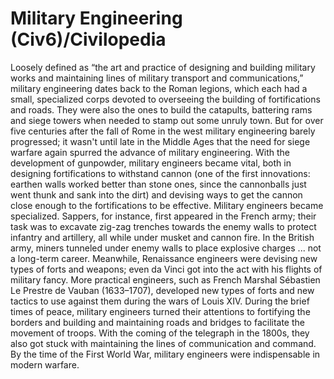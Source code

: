# Military Engineering (Civ6)/Civilopedia

Loosely defined as “the art and practice of designing and building military works and maintaining lines of military transport and communications,” military engineering dates back to the Roman legions, which each had a small, specialized corps devoted to overseeing the building of fortifications and roads. They were also the ones to build the catapults, battering rams and siege towers when needed to stamp out some unruly town. But for over five centuries after the fall of Rome in the west military engineering barely progressed; it wasn't until late in the Middle Ages that the need for siege warfare again spurred the advance of military engineering.
With the development of gunpowder, military engineers became vital, both in designing fortifications to withstand cannon (one of the first innovations: earthen walls worked better than stone ones, since the cannonballs just went thunk and sank into the dirt) and devising ways to get the cannon close enough to the fortifications to be effective. Military engineers became specialized. Sappers, for instance, first appeared in the French army; their task was to excavate zig-zag trenches towards the enemy walls to protect infantry and artillery, all while under musket and cannon fire. In the British army, miners tunneled under enemy walls to place explosive charges ... not a long-term career.
Meanwhile, Renaissance engineers were devising new types of forts and weapons; even da Vinci got into the act with his flights of military fancy. More practical engineers, such as French Marshal Sébastien Le Prestre de Vauban (1633–1707), developed new types of forts and new tactics to use against them during the wars of Louis XIV. During the brief times of peace, military engineers turned their attentions to fortifying the borders and building and maintaining roads and bridges to facilitate the movement of troops. With the coming of the telegraph in the 1800s, they also got stuck with maintaining the lines of communication and command. By the time of the First World War, military engineers were indispensable in modern warfare.
